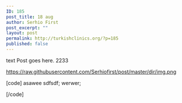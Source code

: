 ```yaml
---
ID: 185
post_title: 18 aug
author: Serhio First
post_excerpt: ""
layout: post
permalink: http://turkishclinics.org/?p=185
published: false
---
```

text Post goes here. 2233

https://raw.githubusercontent.com/Serhiofirst/post/master/dir/img.png

[code]
asawee
sdfsdf;
werwer;

[/code]

